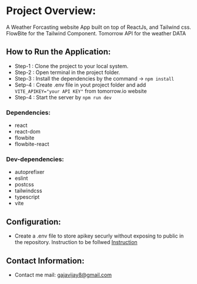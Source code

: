 # Project Overview:

A Weather Forcasting website App built on top of ReactJs, and Tailwind css. FlowBite for the Tailwind Component. Tomorrow API for the weather DATA


## How to Run the Application:
- Step-1 : Clone the project to your local system.
- Step-2 : Open terminal in the project folder.
- Step-3 : Install the dependencies by the command  ->  ```npm install```
- Setp-4 : Create .env file in yout project folder and add ```VITE_APIKEY="your API KEY"``` from tomorrow.io website
- Step-4 : Start the server by ```npm run dev```

### Dependencies:
- react
- react-dom
- flowbite
- flowbite-react

### Dev-dependencies:
- autoprefixer
- eslint
- postcss
- tailwindcss
- typescript
- vite

## Configuration:
- Create a .env file to store apikey securly without exposing to public in the repository. Instruction to be follwed [Instruction]( #how-to-run-the-application)

## Contact Information:
- Contact me mail: gajavijay8@gmail.com
